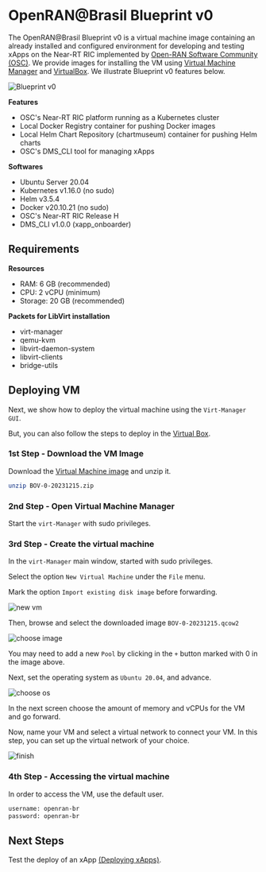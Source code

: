 # OpenRAN@Brasil Blueprint v0
The OpenRAN@Brasil Blueprint v0 is a virtual machine image containing an already installed and configured environment for developing and testing xApps on the Near-RT RIC implemented by [Open-RAN Software Community (OSC)](https://o-ran-sc.org/). We provide images for installing the VM using [Virtual Machine Manager](https://virt-manager.org/) and [VirtualBox](https://www.virtualbox.org/). We illustrate Blueprint v0 features below.

![Blueprint v0](docs/figs/blueprint_v0.png)

**Features**
- OSC's Near-RT RIC platform running as a Kubernetes cluster
- Local Docker Registry container for pushing Docker images
- Local Helm Chart Repository (chartmuseum) container for pushing Helm charts
- OSC's DMS_CLI tool for managing xApps

**Softwares**
- Ubuntu Server 20.04
- Kubernetes v1.16.0 (no sudo)
- Helm v3.5.4
- Docker  v20.10.21 (no sudo)
- OSC's Near-RT RIC Release H
- DMS_CLI v1.0.0 (xapp_onboarder)


## Requirements

**Resources**
- RAM: 6 GB (recommended)
- CPU: 2 vCPU (minimum)
- Storage: 20 GB (recommended)

**Packets for LibVirt installation**
- virt-manager 
- qemu-kvm 
- libvirt-daemon-system 
- libvirt-clients 
- bridge-utils

## Deploying VM

Next, we show how to deploy the virtual machine using the `Virt-Manager GUI`.

But, you can also follow the steps to deploy in the [Virtual Box](docs/virtual-box-deploy.md).

### 1st Step - Download the VM Image
Download the [Virtual Machine image](https://drive.google.com/file/d/1imKhdFbmxiMEOmIIbjUADWkDAYGTh2gI/view?usp=drive_link) and unzip it.

``` bash
unzip BOV-0-20231215.zip
```

### 2nd Step - Open Virtual Machine Manager

Start the `virt-Manager` with sudo privileges.

### 3rd Step - Create the virtual machine

In the `virt-Manager` main window, started with sudo privileges.

Select the option `New Virtual Machine` under the `File` menu.

Mark the option `Import existing disk image` before forwarding.

![new vm](docs/figs/0-vm-install.jpg)

Then, browse and select the downloaded image `BOV-0-20231215.qcow2`

![choose image](docs/figs/1-vm-install.jpg)

You may need to add a new `Pool` by clicking in the `+` button marked with 0 in the image above.

Next, set the operating system as `Ubuntu 20.04`, and advance.

![choose os](docs/figs/2-vm-install.jpg)

In the next screen choose the amount of memory and vCPUs for the VM and go forward.

Now, name your VM and select a virtual network to connect your VM. In this step, you can set up the virtual network of your choice.

![finish](docs/figs/5-vm-finish.jpg)

### 4th Step - Accessing the virtual machine

In order to access the VM, use the default user.
``` bash
username: openran-br
password: openran-br
```

## Next Steps

Test the deploy of an xApp [(Deploying xApps)](docs/xapp.md).

